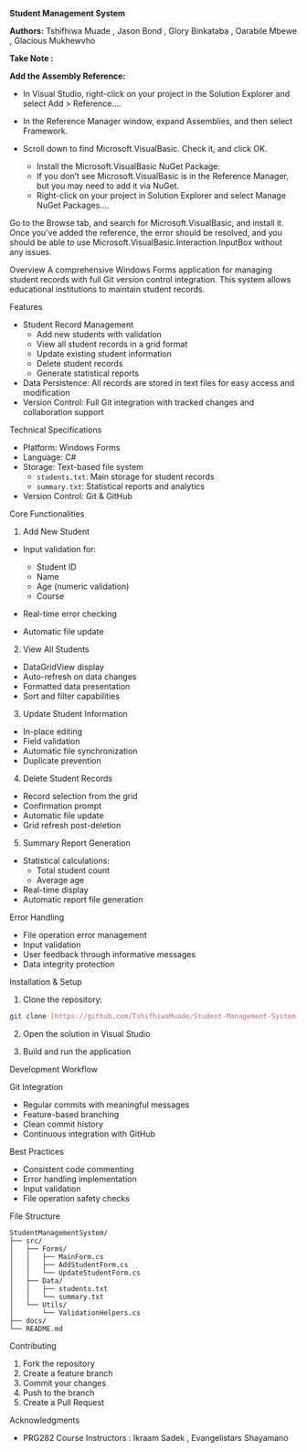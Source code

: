 **Student Management System**

**Authors:**
Tshifhiwa Muade , Jason Bond , Glory Binkataba , Oarabile Mbewe , Glacious Mukhewvho

**Take Note :**

**Add the Assembly Reference:**

 - In Visual Studio, right-click on your project in the Solution Explorer and select Add > Reference....
 - In the Reference Manager window, expand Assemblies, and then select Framework.
 - Scroll down to find Microsoft.VisualBasic. Check it, and click OK.

   - Install the Microsoft.VisualBasic NuGet Package:
   - If you don’t see Microsoft.VisualBasic is in the Reference Manager, but you may need to add it via NuGet.
   - Right-click on your project in Solution Explorer and select Manage NuGet Packages….

Go to the Browse tab, and search for Microsoft.VisualBasic, and install it.
Once you’ve added the reference, the error should be resolved, and you should be able to use Microsoft.VisualBasic.Interaction.InputBox without any issues.

Overview
A comprehensive Windows Forms application for managing student records with full Git version control integration. This system allows educational institutions to maintain student records.

Features
- Student Record Management
  - Add new students with validation
  - View all student records in a grid format
  - Update existing student information
  - Delete student records
  - Generate statistical reports
- Data Persistence: All records are stored in text files for easy access and modification
- Version Control: Full Git integration with tracked changes and collaboration support

 Technical Specifications
- Platform: Windows Forms
- Language: C#
- Storage: Text-based file system
  - `students.txt`: Main storage for student records
  - `summary.txt`: Statistical reports and analytics
- Version Control: Git & GitHub

Core Functionalities

1. Add New Student
- Input validation for:
  - Student ID
  - Name
  - Age (numeric validation)
  - Course
- Real-time error checking
  
- Automatic file update

2. View All Students
- DataGridView display
- Auto-refresh on data changes
- Formatted data presentation
- Sort and filter capabilities

3. Update Student Information
- In-place editing
- Field validation
- Automatic file synchronization
- Duplicate prevention

4. Delete Student Records
- Record selection from the grid
- Confirmation prompt
- Automatic file update
- Grid refresh post-deletion

5. Summary Report Generation
- Statistical calculations:
  - Total student count
  - Average age
- Real-time display
- Automatic report file generation

Error Handling
- File operation error management
- Input validation
- User feedback through informative messages
- Data integrity protection

Installation & Setup

1. Clone the repository:
```bash
git clone [https://github.com/TshifhiwaMuade/Student-Management-System-project.git]
```

2. Open the solution in Visual Studio

3. Build and run the application

Development Workflow

Git Integration
- Regular commits with meaningful messages
- Feature-based branching
- Clean commit history
- Continuous integration with GitHub

Best Practices
- Consistent code commenting
- Error handling implementation
- Input validation
- File operation safety checks

File Structure
```
StudentManagementSystem/
├── src/
│   ├── Forms/
│   │   ├── MainForm.cs
│   │   ├── AddStudentForm.cs
│   │   └── UpdateStudentForm.cs
│   ├── Data/
│   │   ├── students.txt
│   │   └── summary.txt
│   └── Utils/
│       └── ValidationHelpers.cs
├── docs/
└── README.md
```

Contributing
1. Fork the repository
2. Create a feature branch
3. Commit your changes
4. Push to the branch
5. Create a Pull Request



Acknowledgments
- PRG282 Course Instructors : Ikraam Sadek , Evangelistars Shayamano
